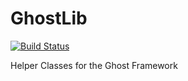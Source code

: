 # GhostLib

[![Build Status](https://travis-ci.org/AustinEast/ghostlib.svg?branch=master)](https://travis-ci.org/AustinEast/ghostlib)

Helper Classes for the Ghost Framework